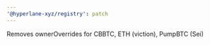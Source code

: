 ```yaml
---
'@hyperlane-xyz/registry': patch
---
```


Removes ownerOverrides for CBBTC, ETH (viction), PumpBTC (Sei)

